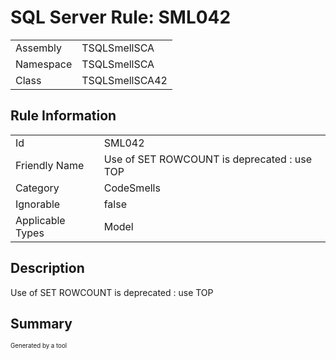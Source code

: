﻿# SQL Server Rule: SML042
  
|    |    |
|----|----|
| Assembly | TSQLSmellSCA |
| Namespace | TSQLSmellSCA |
| Class | TSQLSmellSCA42 |
  
## Rule Information
  
|    |    |
|----|----|
| Id | SML042 |
| Friendly Name | Use of SET ROWCOUNT is deprecated : use TOP |
| Category | CodeSmells |
| Ignorable | false |
| Applicable Types | Model  |
  
## Description
  
Use of SET ROWCOUNT is deprecated : use TOP
  
## Summary
  

  
<sub><sup>Generated by a tool</sup></sub>
